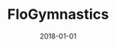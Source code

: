 ---
layout: site
title: "FloGymnastics"
date: 2018-01-01
categories: [community]
version: 5.1.2
major: 5
minor: 1
patch: 2
slug: flogymnastics
link: https://www.flogymnastics.com/
permalink: /sites/:slug
---